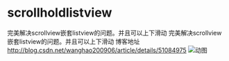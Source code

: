 # scrollholdlistview
完美解决scrollview嵌套listview的问题。并且可以上下滑动
完美解决scrollview嵌套listview的问题。并且可以上下滑动 
博客地址 http://blog.csdn.net/wanghao200906/article/details/51084975
![动图](https://raw.githubusercontent.com/wanghao200906/scrollholdlistview/master/listview.gif)
